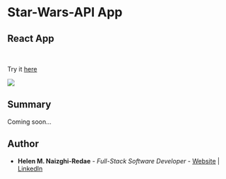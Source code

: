 # Star-Wars-API App
## React App


<br>

Try it [here](https://github.com/HelenR462/-6-Star-Wars-API.git)
<br>

<img src="image/star-wars-api.png">

## Summary 
 Coming soon...



## Author

-   **Helen M. Naizghi-Redae** - _Full-Stack Software Developer_ - [Website](https://helenmnaizghi-redae.com) | [LinkedIn](https://www.linkedin.com/in/helen-r-5122181a2)


